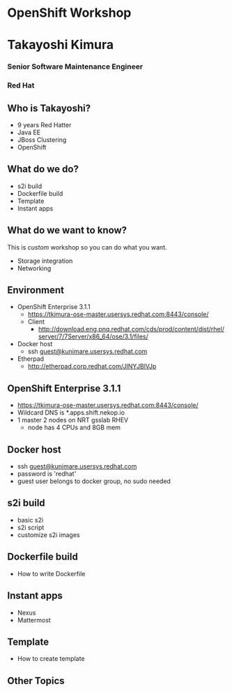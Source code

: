 # OpenShift Workshop



# Takayoshi Kimura
### Senior Software Maintenance Engineer
### Red Hat



## Who is Takayoshi?

- 9 years Red Hatter
- Java EE
- JBoss Clustering
- OpenShift



## What do we do?

- s2i build
- Dockerfile build
- Template
- Instant apps



## What do we want to know?

This is *custom* workshop so you can do what you want.

- Storage integration
- Networking



## Environment

- OpenShift Enterprise 3.1.1
  - https://tkimura-ose-master.usersys.redhat.com:8443/console/
  - Client
    - http://download.eng.pnq.redhat.com/cds/prod/content/dist/rhel/server/7/7Server/x86_64/ose/3.1/files/
- Docker host
  - ssh guest@kunimare.usersys.redhat.com
- Etherpad
  - http://etherpad.corp.redhat.com/JINYJBlVJp



## OpenShift Enterprise 3.1.1

- https://tkimura-ose-master.usersys.redhat.com:8443/console/
- Wildcard DNS is *.apps.shift.nekop.io
- 1 master 2 nodes on NRT gsslab RHEV
  - node has 4 CPUs and 8GB mem



## Docker host

- ssh guest@kunimare.usersys.redhat.com
- password is 'redhat'
- guest user belongs to docker group, no sudo needed



## s2i build

- basic s2i
- s2i script
- customize s2i images



## Dockerfile build

- How to write Dockerfile



## Instant apps

- Nexus
- Mattermost



## Template

- How to create template



## Other Topics




